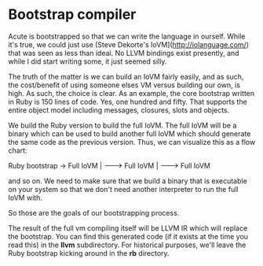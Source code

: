 # Bootstrap compiler

Acute is bootstrapped so that we can write the language in ourself. While it's true, we could just use (Steve Dekorte's IoVM](http://iolanguage.com/)
that was seen as less than ideal. No LLVM bindings exist presently, and while I did start writing some, it just seemed silly.

The truth of the matter is we can build an IoVM fairly easily, and as such, the cost/benefit of using someone elses VM versus building
our own, is high. As such, the choice is clear. As an example, the core bootstrap written in Ruby is 150 lines of code. Yes, one hundred and fifty. That supports the entire object model including messages, closures, slots and objects.

We build the Ruby version to build the full IoVM. The full IoVM will be a binary which can be used to build another full IoVM which
should generate the same code as the previous version. Thus, we can visualize this as a flow chart:

Ruby bootstrap -> Full IoVM
                  |
                  ---> Full IoVM
                       |
                       ---> Full IoVM

and so on. We need to make sure that we build a binary that is executable on your system so that we don't need another interpreter to
run the full IoVM with.

So those are the goals of our bootstrapping process.

The result of the full vm compiling itself will be LLVM IR which will replace the bootstrap. You can find this generated code (if it
exists at the time you read this) in the **llvm** subdirectory. For historical purposes, we'll leave the Ruby bootstrap kicking around in
the **rb** directory.
